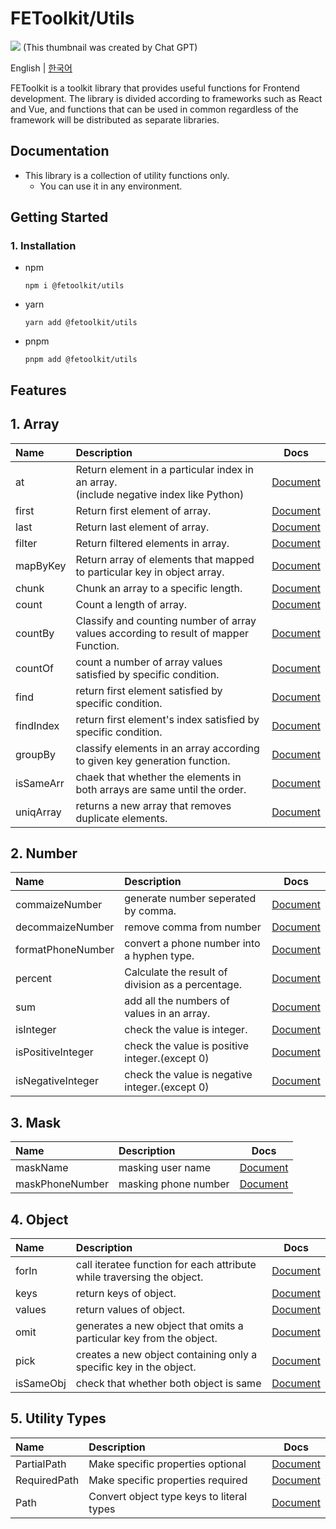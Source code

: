 # FEToolkit/Utils

![](https://fejumvuajiwc28287693.gcdn.ntruss.com/fetoolkit/fetoolkit_thumbnail.png)
(This thumbnail was created by Chat GPT)

English | [한국어](https://github.com/minwoo129/fetoolkit/tree/master/packages/utils/README_kr.md)

FEToolkit is a toolkit library that provides useful functions for Frontend development. The library is divided according to frameworks such as React and Vue, and functions that can be used in common regardless of the framework will be distributed as separate libraries.

## Documentation

- This library is a collection of utility functions only.
  - You can use it in any environment.

## Getting Started

### 1. Installation

- npm
  ```
  npm i @fetoolkit/utils
  ```
- yarn
  ```
  yarn add @fetoolkit/utils
  ```
- pnpm
  ```
  pnpm add @fetoolkit/utils
  ```

## Features

## 1. Array

| Name      | Description                                                                               |                                                   Docs                                                    |
| :-------- | :---------------------------------------------------------------------------------------- | :-------------------------------------------------------------------------------------------------------: |
| at        | Return element in a particular index in an array.<br>(include negative index like Python) |                                     [Document](./docs/en/array_at.md)                                     |
| first     | Return first element of array.                                                            |                                   [Document](./docs/en/array_first.md)                                    |
| last      | Return last element of array.                                                             |                                    [Document](./docs/en/array_last.md)                                    |
| filter    | Return filtered elements in array.                                                        |                                   [Document](./docs/en/array_filter.md)                                   |
| mapByKey  | Return array of elements that mapped to particular key in object array.                   |                                  [Document](./docs/en/array_mapbykey.md)                                  |
| chunk     | Chunk an array to a specific length.                                                      |                                   [Document](./docs/en/array_chunk.md)                                    |
| count     | Count a length of array.                                                                  |                                   [Document](./docs/en/array_count.md)                                    |
| countBy   | Classify and counting number of array values according to result of mapper Function.      |                                  [Document](./docs/en/array_countby.md)                                   |
| countOf   | count a number of array values satisfied by specific condition.                           |                                  [Document](./docs/en/array_countof.md)                                   |
| find      | return first element satisfied by specific condition.                                     |                                    [Document](./docs/en/array_find.md)                                    |
| findIndex | return first element's index satisfied by specific condition.                             |                                 [Document](./docs/en/array_findindex.md)                                  |
| groupBy   | classify elements in an array according to given key generation function.                 |                                  [Document](./docs/en/array_groupby.md)                                   |
| isSameArr | chaek that whether the elements in both arrays are same until the order.                  |                                 [Document](./docs/en/array_issamearr.md)                                  |
| uniqArray | returns a new array that removes duplicate elements.                                      | [Document](https://github.com/minwoo129/fetoolkit/tree/master/packages/utils/src/docs/array/uniqArray.md) |

## 2. Number

| Name              | Description                                       |                                                        Docs                                                        |
| :---------------- | :------------------------------------------------ | :----------------------------------------------------------------------------------------------------------------: |
| commaizeNumber    | generate number seperated by comma.               |  [Document](https://github.com/minwoo129/fetoolkit/tree/master/packages/utils/src/docs/number/commaizeNumber.md)   |
| decommaizeNumber  | remove comma from number                          | [Document](https://github.com/minwoo129/fetoolkit/tree/master/packages/utils/src/docs/number/decommaizeNumber.md)  |
| formatPhoneNumber | convert a phone number into a hyphen type.        | [Document](https://github.com/minwoo129/fetoolkit/tree/master/packages/utils/src/docs/number/formatPhoneNumber.md) |
| percent           | Calculate the result of division as a percentage. |      [Document](https://github.com/minwoo129/fetoolkit/tree/master/packages/utils/src/docs/number/percent.md)      |
| sum               | add all the numbers of values in an array.        |        [Document](https://github.com/minwoo129/fetoolkit/tree/master/packages/utils/src/docs/number/sum.md)        |
| isInteger         | check the value is integer.                       |     [Document](https://github.com/minwoo129/fetoolkit/tree/master/packages/utils/src/docs/number/isInteger.md)     |
| isPositiveInteger | check the value is positive integer.(except 0)    | [Document](https://github.com/minwoo129/fetoolkit/tree/master/packages/utils/src/docs/number/isPositiveInteger.md) |
| isNegativeInteger | check the value is negative integer.(except 0)    | [Document](https://github.com/minwoo129/fetoolkit/tree/master/packages/utils/src/docs/number/isNegativeInteger.md) |

## 3. Mask

| Name            | Description          |                                                  Docs                                                   |
| :-------------- | :------------------- | :-----------------------------------------------------------------------------------------------------: |
| maskName        | masking user name    | [Document](https://github.com/minwoo129/fetoolkit/tree/master/packages/utils/src/docs/mask/maskName.md) |
| maskPhoneNumber | masking phone number | [Document](https://github.com/minwoo129/fetoolkit/tree/master/packages/utils/src/docs/mask/maskName.md) |

## 4. Object

| Name      | Description                                                            |                                                    Docs                                                    |
| :-------- | :--------------------------------------------------------------------- | :--------------------------------------------------------------------------------------------------------: |
| forIn     | call iteratee function for each attribute while traversing the object. |   [Document](https://github.com/minwoo129/fetoolkit/tree/master/packages/utils/src/docs/object/forIn.md)   |
| keys      | return keys of object.                                                 |   [Document](https://github.com/minwoo129/fetoolkit/tree/master/packages/utils/src/docs/object/keys.md)    |
| values    | return values of object.                                               |  [Document](https://github.com/minwoo129/fetoolkit/tree/master/packages/utils/src/docs/object/values.md)   |
| omit      | generates a new object that omits a particular key from the object.    |   [Document](https://github.com/minwoo129/fetoolkit/tree/master/packages/utils/src/docs/object/omit.md)    |
| pick      | creates a new object containing only a specific key in the object.     |   [Document](https://github.com/minwoo129/fetoolkit/tree/master/packages/utils/src/docs/object/pick.md)    |
| isSameObj | check that whether both object is same                                 | [Document](https://github.com/minwoo129/fetoolkit/tree/master/packages/utils/src/docs/object/isSameObj.md) |

## 5. Utility Types

| Name         | Description                               |                                                     Docs                                                     |
| :----------- | :---------------------------------------- | :----------------------------------------------------------------------------------------------------------: |
| PartialPath  | Make specific properties optional         | [Document](https://github.com/minwoo129/fetoolkit/tree/master/packages/utils/src/docs/types/partialPath.md)  |
| RequiredPath | Make specific properties required         | [Document](https://github.com/minwoo129/fetoolkit/tree/master/packages/utils/src/docs/types/requiredPath.md) |
| Path         | Convert object type keys to literal types |     [Document](https://github.com/minwoo129/fetoolkit/tree/master/packages/utils/src/docs/types/path.md)     |
